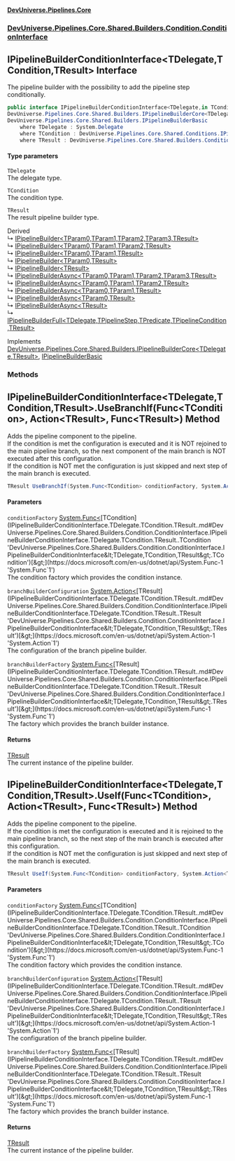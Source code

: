 #### [DevUniverse.Pipelines.Core](Pipelines.md 'Pipelines')
### [DevUniverse.Pipelines.Core.Shared.Builders.Condition.ConditionInterface](Pipelines.md#DevUniverse.Pipelines.Core.Shared.Builders.Condition.ConditionInterface 'DevUniverse.Pipelines.Core.Shared.Builders.Condition.ConditionInterface')
## IPipelineBuilderConditionInterface&lt;TDelegate,TCondition,TResult&gt; Interface
The pipeline builder with the possibility to add the pipeline step conditionally.  
```csharp
public interface IPipelineBuilderConditionInterface<TDelegate,in TCondition,TResult> :
DevUniverse.Pipelines.Core.Shared.Builders.IPipelineBuilderCore<TDelegate, TResult>,
DevUniverse.Pipelines.Core.Shared.Builders.IPipelineBuilderBasic
    where TDelegate : System.Delegate
    where TCondition : DevUniverse.Pipelines.Core.Shared.Conditions.IPipelineConditionBasic
    where TResult : DevUniverse.Pipelines.Core.Shared.Builders.Condition.ConditionInterface.IPipelineBuilderConditionInterface<TDelegate, TCondition, TResult>
```
#### Type parameters
<a name='DevUniverse.Pipelines.Core.Shared.Builders.Condition.ConditionInterface.IPipelineBuilderConditionInterface.TDelegate.TCondition.TResult..TDelegate'></a>
`TDelegate`  
The delegate type.
  
<a name='DevUniverse.Pipelines.Core.Shared.Builders.Condition.ConditionInterface.IPipelineBuilderConditionInterface.TDelegate.TCondition.TResult..TCondition'></a>
`TCondition`  
The condition type.
  
<a name='DevUniverse.Pipelines.Core.Shared.Builders.Condition.ConditionInterface.IPipelineBuilderConditionInterface.TDelegate.TCondition.TResult..TResult'></a>
`TResult`  
The result pipeline builder type.
  

Derived  
&#8627; [IPipelineBuilder&lt;TParam0,TParam1,TParam2,TParam3,TResult&gt;](IPipelineBuilder.TParam0.TParam1.TParam2.TParam3.TResult..md 'DevUniverse.Pipelines.Core.Builders.IPipelineBuilder&lt;TParam0,TParam1,TParam2,TParam3,TResult&gt;')  
&#8627; [IPipelineBuilder&lt;TParam0,TParam1,TParam2,TResult&gt;](IPipelineBuilder.TParam0.TParam1.TParam2.TResult..md 'DevUniverse.Pipelines.Core.Builders.IPipelineBuilder&lt;TParam0,TParam1,TParam2,TResult&gt;')  
&#8627; [IPipelineBuilder&lt;TParam0,TParam1,TResult&gt;](IPipelineBuilder.TParam0.TParam1.TResult..md 'DevUniverse.Pipelines.Core.Builders.IPipelineBuilder&lt;TParam0,TParam1,TResult&gt;')  
&#8627; [IPipelineBuilder&lt;TParam0,TResult&gt;](IPipelineBuilder.TParam0.TResult..md 'DevUniverse.Pipelines.Core.Builders.IPipelineBuilder&lt;TParam0,TResult&gt;')  
&#8627; [IPipelineBuilder&lt;TResult&gt;](IPipelineBuilder.TResult..md 'DevUniverse.Pipelines.Core.Builders.IPipelineBuilder&lt;TResult&gt;')  
&#8627; [IPipelineBuilderAsync&lt;TParam0,TParam1,TParam2,TParam3,TResult&gt;](IPipelineBuilderAsync.TParam0.TParam1.TParam2.TParam3.TResult..md 'DevUniverse.Pipelines.Core.Builders.IPipelineBuilderAsync&lt;TParam0,TParam1,TParam2,TParam3,TResult&gt;')  
&#8627; [IPipelineBuilderAsync&lt;TParam0,TParam1,TParam2,TResult&gt;](IPipelineBuilderAsync.TParam0.TParam1.TParam2.TResult..md 'DevUniverse.Pipelines.Core.Builders.IPipelineBuilderAsync&lt;TParam0,TParam1,TParam2,TResult&gt;')  
&#8627; [IPipelineBuilderAsync&lt;TParam0,TParam1,TResult&gt;](IPipelineBuilderAsync.TParam0.TParam1.TResult..md 'DevUniverse.Pipelines.Core.Builders.IPipelineBuilderAsync&lt;TParam0,TParam1,TResult&gt;')  
&#8627; [IPipelineBuilderAsync&lt;TParam0,TResult&gt;](IPipelineBuilderAsync.TParam0.TResult..md 'DevUniverse.Pipelines.Core.Builders.IPipelineBuilderAsync&lt;TParam0,TResult&gt;')  
&#8627; [IPipelineBuilderAsync&lt;TResult&gt;](IPipelineBuilderAsync.TResult..md 'DevUniverse.Pipelines.Core.Builders.IPipelineBuilderAsync&lt;TResult&gt;')  
&#8627; [IPipelineBuilderFull&lt;TDelegate,TPipelineStep,TPredicate,TPipelineCondition,TResult&gt;](IPipelineBuilderFull.TDelegate.TPipelineStep.TPredicate.TPipelineCondition.TResult..md 'DevUniverse.Pipelines.Core.Shared.Builders.IPipelineBuilderFull&lt;TDelegate,TPipelineStep,TPredicate,TPipelineCondition,TResult&gt;')  

Implements [DevUniverse.Pipelines.Core.Shared.Builders.IPipelineBuilderCore&lt;](IPipelineBuilderCore.TDelegate.TResult..md 'DevUniverse.Pipelines.Core.Shared.Builders.IPipelineBuilderCore&lt;TDelegate,TResult&gt;')[TDelegate](IPipelineBuilderConditionInterface.TDelegate.TCondition.TResult..md#DevUniverse.Pipelines.Core.Shared.Builders.Condition.ConditionInterface.IPipelineBuilderConditionInterface.TDelegate.TCondition.TResult..TDelegate 'DevUniverse.Pipelines.Core.Shared.Builders.Condition.ConditionInterface.IPipelineBuilderConditionInterface&lt;TDelegate,TCondition,TResult&gt;.TDelegate')[,](IPipelineBuilderCore.TDelegate.TResult..md 'DevUniverse.Pipelines.Core.Shared.Builders.IPipelineBuilderCore&lt;TDelegate,TResult&gt;')[TResult](IPipelineBuilderConditionInterface.TDelegate.TCondition.TResult..md#DevUniverse.Pipelines.Core.Shared.Builders.Condition.ConditionInterface.IPipelineBuilderConditionInterface.TDelegate.TCondition.TResult..TResult 'DevUniverse.Pipelines.Core.Shared.Builders.Condition.ConditionInterface.IPipelineBuilderConditionInterface&lt;TDelegate,TCondition,TResult&gt;.TResult')[&gt;](IPipelineBuilderCore.TDelegate.TResult..md 'DevUniverse.Pipelines.Core.Shared.Builders.IPipelineBuilderCore&lt;TDelegate,TResult&gt;'), [IPipelineBuilderBasic](IPipelineBuilderBasic.md 'DevUniverse.Pipelines.Core.Shared.Builders.IPipelineBuilderBasic')  
### Methods
<a name='DevUniverse.Pipelines.Core.Shared.Builders.Condition.ConditionInterface.IPipelineBuilderConditionInterface.TDelegate.TCondition.TResult..UseBranchIf(System.Func.TCondition..System.Action.TResult..System.Func.TResult.)'></a>
## IPipelineBuilderConditionInterface&lt;TDelegate,TCondition,TResult&gt;.UseBranchIf(Func&lt;TCondition&gt;, Action&lt;TResult&gt;, Func&lt;TResult&gt;) Method
Adds the pipeline component to the pipeline.  
If the condition is met the configuration is executed and it is NOT rejoined to the main pipeline branch, so the next component of the main branch is NOT executed after this configuration.  
If the condition is NOT met the configuration is just skipped and next step of the main branch is executed.  
```csharp
TResult UseBranchIf(System.Func<TCondition> conditionFactory, System.Action<TResult> branchBuilderConfiguration, System.Func<TResult> branchBuilderFactory);
```
#### Parameters
<a name='DevUniverse.Pipelines.Core.Shared.Builders.Condition.ConditionInterface.IPipelineBuilderConditionInterface.TDelegate.TCondition.TResult..UseBranchIf(System.Func.TCondition..System.Action.TResult..System.Func.TResult.).conditionFactory'></a>
`conditionFactory` [System.Func&lt;](https://docs.microsoft.com/en-us/dotnet/api/System.Func-1 'System.Func`1')[TCondition](IPipelineBuilderConditionInterface.TDelegate.TCondition.TResult..md#DevUniverse.Pipelines.Core.Shared.Builders.Condition.ConditionInterface.IPipelineBuilderConditionInterface.TDelegate.TCondition.TResult..TCondition 'DevUniverse.Pipelines.Core.Shared.Builders.Condition.ConditionInterface.IPipelineBuilderConditionInterface&lt;TDelegate,TCondition,TResult&gt;.TCondition')[&gt;](https://docs.microsoft.com/en-us/dotnet/api/System.Func-1 'System.Func`1')  
The condition factory which provides the condition instance.
  
<a name='DevUniverse.Pipelines.Core.Shared.Builders.Condition.ConditionInterface.IPipelineBuilderConditionInterface.TDelegate.TCondition.TResult..UseBranchIf(System.Func.TCondition..System.Action.TResult..System.Func.TResult.).branchBuilderConfiguration'></a>
`branchBuilderConfiguration` [System.Action&lt;](https://docs.microsoft.com/en-us/dotnet/api/System.Action-1 'System.Action`1')[TResult](IPipelineBuilderConditionInterface.TDelegate.TCondition.TResult..md#DevUniverse.Pipelines.Core.Shared.Builders.Condition.ConditionInterface.IPipelineBuilderConditionInterface.TDelegate.TCondition.TResult..TResult 'DevUniverse.Pipelines.Core.Shared.Builders.Condition.ConditionInterface.IPipelineBuilderConditionInterface&lt;TDelegate,TCondition,TResult&gt;.TResult')[&gt;](https://docs.microsoft.com/en-us/dotnet/api/System.Action-1 'System.Action`1')  
The configuration of the branch pipeline builder.
  
<a name='DevUniverse.Pipelines.Core.Shared.Builders.Condition.ConditionInterface.IPipelineBuilderConditionInterface.TDelegate.TCondition.TResult..UseBranchIf(System.Func.TCondition..System.Action.TResult..System.Func.TResult.).branchBuilderFactory'></a>
`branchBuilderFactory` [System.Func&lt;](https://docs.microsoft.com/en-us/dotnet/api/System.Func-1 'System.Func`1')[TResult](IPipelineBuilderConditionInterface.TDelegate.TCondition.TResult..md#DevUniverse.Pipelines.Core.Shared.Builders.Condition.ConditionInterface.IPipelineBuilderConditionInterface.TDelegate.TCondition.TResult..TResult 'DevUniverse.Pipelines.Core.Shared.Builders.Condition.ConditionInterface.IPipelineBuilderConditionInterface&lt;TDelegate,TCondition,TResult&gt;.TResult')[&gt;](https://docs.microsoft.com/en-us/dotnet/api/System.Func-1 'System.Func`1')  
The factory which provides the branch builder instance.
  
#### Returns
[TResult](IPipelineBuilderConditionInterface.TDelegate.TCondition.TResult..md#DevUniverse.Pipelines.Core.Shared.Builders.Condition.ConditionInterface.IPipelineBuilderConditionInterface.TDelegate.TCondition.TResult..TResult 'DevUniverse.Pipelines.Core.Shared.Builders.Condition.ConditionInterface.IPipelineBuilderConditionInterface&lt;TDelegate,TCondition,TResult&gt;.TResult')  
The current instance of the pipeline builder.
  
<a name='DevUniverse.Pipelines.Core.Shared.Builders.Condition.ConditionInterface.IPipelineBuilderConditionInterface.TDelegate.TCondition.TResult..UseIf(System.Func.TCondition..System.Action.TResult..System.Func.TResult.)'></a>
## IPipelineBuilderConditionInterface&lt;TDelegate,TCondition,TResult&gt;.UseIf(Func&lt;TCondition&gt;, Action&lt;TResult&gt;, Func&lt;TResult&gt;) Method
Adds the pipeline component to the pipeline.  
If the condition is met the configuration is executed and it is rejoined to the main pipeline branch, so the next step of the main branch is executed after this configuration.  
If the condition is NOT met the configuration is just skipped and next step of the main branch is executed.  
```csharp
TResult UseIf(System.Func<TCondition> conditionFactory, System.Action<TResult> branchBuilderConfiguration, System.Func<TResult> branchBuilderFactory);
```
#### Parameters
<a name='DevUniverse.Pipelines.Core.Shared.Builders.Condition.ConditionInterface.IPipelineBuilderConditionInterface.TDelegate.TCondition.TResult..UseIf(System.Func.TCondition..System.Action.TResult..System.Func.TResult.).conditionFactory'></a>
`conditionFactory` [System.Func&lt;](https://docs.microsoft.com/en-us/dotnet/api/System.Func-1 'System.Func`1')[TCondition](IPipelineBuilderConditionInterface.TDelegate.TCondition.TResult..md#DevUniverse.Pipelines.Core.Shared.Builders.Condition.ConditionInterface.IPipelineBuilderConditionInterface.TDelegate.TCondition.TResult..TCondition 'DevUniverse.Pipelines.Core.Shared.Builders.Condition.ConditionInterface.IPipelineBuilderConditionInterface&lt;TDelegate,TCondition,TResult&gt;.TCondition')[&gt;](https://docs.microsoft.com/en-us/dotnet/api/System.Func-1 'System.Func`1')  
The condition factory which provides the condition instance.
  
<a name='DevUniverse.Pipelines.Core.Shared.Builders.Condition.ConditionInterface.IPipelineBuilderConditionInterface.TDelegate.TCondition.TResult..UseIf(System.Func.TCondition..System.Action.TResult..System.Func.TResult.).branchBuilderConfiguration'></a>
`branchBuilderConfiguration` [System.Action&lt;](https://docs.microsoft.com/en-us/dotnet/api/System.Action-1 'System.Action`1')[TResult](IPipelineBuilderConditionInterface.TDelegate.TCondition.TResult..md#DevUniverse.Pipelines.Core.Shared.Builders.Condition.ConditionInterface.IPipelineBuilderConditionInterface.TDelegate.TCondition.TResult..TResult 'DevUniverse.Pipelines.Core.Shared.Builders.Condition.ConditionInterface.IPipelineBuilderConditionInterface&lt;TDelegate,TCondition,TResult&gt;.TResult')[&gt;](https://docs.microsoft.com/en-us/dotnet/api/System.Action-1 'System.Action`1')  
The configuration of the branch pipeline builder.
  
<a name='DevUniverse.Pipelines.Core.Shared.Builders.Condition.ConditionInterface.IPipelineBuilderConditionInterface.TDelegate.TCondition.TResult..UseIf(System.Func.TCondition..System.Action.TResult..System.Func.TResult.).branchBuilderFactory'></a>
`branchBuilderFactory` [System.Func&lt;](https://docs.microsoft.com/en-us/dotnet/api/System.Func-1 'System.Func`1')[TResult](IPipelineBuilderConditionInterface.TDelegate.TCondition.TResult..md#DevUniverse.Pipelines.Core.Shared.Builders.Condition.ConditionInterface.IPipelineBuilderConditionInterface.TDelegate.TCondition.TResult..TResult 'DevUniverse.Pipelines.Core.Shared.Builders.Condition.ConditionInterface.IPipelineBuilderConditionInterface&lt;TDelegate,TCondition,TResult&gt;.TResult')[&gt;](https://docs.microsoft.com/en-us/dotnet/api/System.Func-1 'System.Func`1')  
The factory which provides the branch builder instance.
  
#### Returns
[TResult](IPipelineBuilderConditionInterface.TDelegate.TCondition.TResult..md#DevUniverse.Pipelines.Core.Shared.Builders.Condition.ConditionInterface.IPipelineBuilderConditionInterface.TDelegate.TCondition.TResult..TResult 'DevUniverse.Pipelines.Core.Shared.Builders.Condition.ConditionInterface.IPipelineBuilderConditionInterface&lt;TDelegate,TCondition,TResult&gt;.TResult')  
The current instance of the pipeline builder.
  
